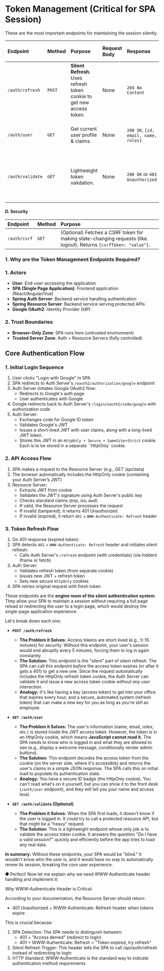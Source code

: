 # Token Management (Critical for SPA Session)

These are the most important endpoints for maintaining the session silently.

| Endpoint | Method | Purpose | Request Body | Response                             | Cookies Set (HttpOnly) | Notes                                                                 |
| :--- | :--- | :--- | :--- |:-------------------------------------| :--- |:----------------------------------------------------------------------|
| `/auth/refresh` | `POST` | **Silent Refresh.** Uses refresh token cookie to get new access token. | None | `204 No Content`                     | **New Access Token** | **Must be CSRF-protected.** Called via iframe or fetch.               |
| `/auth/user` | `GET` | Get current user profile & claims. | None | `200 OK`, `{id, email, name, roles}` | None | Used on app load to populate user state.                              |
| `/auth/validate` | `GET` | Lightweight token validation. | None | `200 OK` or `401 Unauthorized`       | None | Optional, can be used instead of a blind call to the resource server. |

#### D. Security

| Endpoint     | Method | Purpose                                                                                                           |
|:-------------|:-------|:------------------------------------------------------------------------------------------------------------------|
| `/auth/csrf` | `GET`  | (Optional) Fetches a CSRF token for making state-changing requests (like logout). Returns `{csrfToken: "value"}`. |


### 1. Why are the Token Management Endpoints Required?

### 1. Actors
- **User**: End-user accessing the application
- **SPA (Single Page Application)**: Frontend application (React/Angular/Vue)
- **Spring Auth Server**: Backend service handling authentication
- **Spring Resource Server**: Backend service serving protected APIs
- **Google OAuth2**: Identity Provider (IdP)

### 2. Trust Boundaries
- **Browser-Only Zone**: SPA runs here (untrusted environment)
- **Trusted Server Zone**: Auth + Resource Servers (fully controlled)

## Core Authentication Flow

### 1. Initial Login Sequence
1. User clicks "Login with Google" in SPA
2. SPA redirects to Auth Server's `/oauth2/authorization/google` endpoint
3. Auth Server initiates Google OAuth2 flow:
    - Redirects to Google's auth page
    - User authenticates with Google
4. Google redirects back to Auth Server's `/login/oauth2/code/google` with authorization code
5. Auth Server:
    - Exchanges code for Google ID token
    - Validates Google's JWT
    - Issues a short-lived JWT with user claims, along with a long-lived JWT token.
    - Stores this JWT in an `HttpOnly + Secure + SameSite`=`Strict` cookie. Each is to be stored in a separate ``HttpOnly` cookie.

### 2. API Access Flow
1. SPA makes a request to the Resource Server (e.g., GET /api/data)
2. The browser automatically includes the HttpOnly cookie (containing your Auth Server’s JWT)
3. Resource Server:
    - Extracts JWT from cookie
    - Validates the JWT's signature using Auth Server's public key
    - Checks standard claims (exp, iss, aud)
    - If valid, the Resource Server processes the request
    - If invalid (tampered), it returns 401 Unauthorized
    - If invalid (expired), it return `401` + `WWW-Authenticate: Refresh` header

### 3. Token Refresh Flow
1. On 401 response (expired token):
2. SPA detects `401` + `WWW-Authenticate: Refresh` header and initiates silent refresh:
    - Calls Auth Server's `/refresh` endpoint (with credentials) (via hiddent iframe or fetch)
3. Auth Server:
    - Validates refresh token (from separate cookie)
    - Issues new JWT + refresh token
    - Sets new secure `HttpOnly` cookies
4. SPA retries original request with fresh token

These endpoints are the **engine room of the silent authentication system**. They allow your SPA to maintain a session without requiring a full page reload or redirecting the user to a login page, which would destroy the single-page application experience.

Let's break down each one:

*   **`POST /auth/refresh`**
    *   **The Problem it Solves:** Access tokens are short-lived (e.g., 5-15 minutes) for security. Without this endpoint, your user's session would end abruptly every 5 minutes, forcing them to log in again constantly.
    *   **The Solution:** This endpoint is the "silent" part of silent refresh. The SPA can call this endpoint *before* the access token expires (or after it gets a 401) to get a new one. Since the request automatically includes the HttpOnly refresh token cookie, the Auth Server can validate it and issue a new access token cookie *without any user interaction*.
    *   **Analogy:** It's like having a key (access token) to get into your office that expires every hour, and a secure, automated system (refresh token) that can make a new key for you as long as you're still an employee.

*   **`GET /auth/user`**
    *   **The Problem it Solves:** The user's information (name, email, roles, etc.) is stored inside the JWT access token. However, the token is in an HttpOnly cookie, which means **JavaScript cannot read it.** The SPA needs to know who is logged in and what they are allowed to see (e.g., display a welcome message, conditionally render admin buttons).
    *   **The Solution:** This endpoint decodes the access token from the cookie (on the server side, where it's accessible) and returns the user's claims in a simple JSON response. The SPA calls this on initial load to populate its authentication state.
    *   **Analogy:** You have a secure ID badge (the HttpOnly cookie). You can't read what's on it yourself, but you can show it to the front desk (`/auth/user` endpoint), and they will tell you your name and access level.

*   **`GET /auth/validate` (Optional)**
    *   **The Problem it Solves:** When the SPA first loads, it doesn't know if the user is logged in. It could try to call a protected resource API, but that might be a "heavy" request.
    *   **The Solution:** This is a lightweight endpoint whose only job is to validate the access token cookie. It answers the question "Do I have a valid session?" quickly and efficiently before the app tries to load any real data.

**In summary:** Without these endpoints, your SPA would be "blind." It wouldn't know who the user is, and it would have no way to automatically renew its session, breaking the core user experience.


● Perfect! Now let me explain why we need WWW-Authenticate header handling and implement it:

Why WWW-Authenticate Header is Critical:

According to your documentation, the Resource Server should return:
- 401 Unauthorized + WWW-Authenticate: Refresh header when tokens expire

This is crucial because:

1. SPA Detection: The SPA needs to distinguish between:
   - 401 = "Access denied" (redirect to login)
   - 401 + WWW-Authenticate: Refresh = "Token expired, try refresh"
2. Silent Refresh Trigger: This header tells the SPA to call /api/auth/refresh instead of redirecting to login
3. HTTP Standard: WWW-Authenticate is the standard way to indicate authentication method requirements
